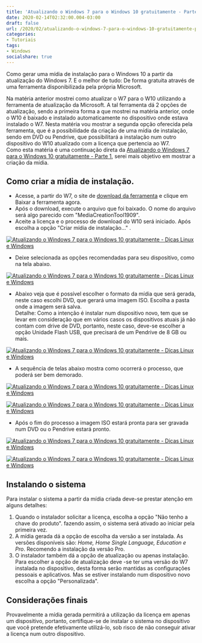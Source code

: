 ```yaml
---
title: 'Atualizando o Windows 7 para o Windows 10 gratuitamente - Parte 2'
date: 2020-02-14T02:32:00.004-03:00
draft: false
url: /2020/02/atualizando-o-windows-7-para-o-windows-10-gratuitamente-pt-2.html
categories:
- Tutoriais
tags: 
- Windows
socialshare: true
---
```


Como gerar uma mídia de instalação para o Windows 10 a partir da atualização do Windows 7. E o melhor de tudo: De forma gratuita através de uma ferramenta disponibilizada pela própria Microsoft.

<!--more--> 

Na matéria anterior mostrei como atualizar o W7 para o W10 utilizando a ferramenta de atualização da Microsoft. A tal ferramenta dá 2 opções de atualização, sendo a primeira forma a que mostrei na matéria anterior, onde o W10 é baixado e instalado automaticamente no dispositivo onde estava instalado o W7. Nesta matéria vou mostrar a segunda opção oferecida pela ferramenta, que é a possibilidade da criação de uma mídia de instalação, sendo em DVD ou Pendrive, que possibilitará a instalação num outro dispositivo do W10 atualizado com a licença que pertencia ao W7.  
Como esta matéria é uma continuação direta da [Atualizando o Windows 7 para o Windows 10 gratuitamente - Parte 1](https://info.wsouza.com.br/2020/02/atualizando-o-windows-7-para-o-windows-10-gratuitamente-pt-1.html), serei mais objetivo em mostrar a criação da mídia.  
  

## Como criar a mídia de instalação.

*   Acesse, a partir do W7, o site de [download da ferramenta](https://www.microsoft.com/pt-br/software-download/windows10?ranMID=43674&ranEAID=je6NUbpObpQ&ranSiteID=je6NUbpObpQ-dNM0_6BCl7IsYgp_bouV1w&epi=je6NUbpObpQ-dNM0_6BCl7IsYgp_bouV1w&irgwc=1&OCID=AID2000142_aff_7795_1243925&tduid=(ir__ukrhtqmlh9kft2gykk0sohzjx22xlugj0ywpggd100)(7795)(1243925)(je6NUbpObpQ-dNM0_6BCl7IsYgp_bouV1w)()&irclickid=_ukrhtqmlh9kft2gykk0sohzjx22xlugj0ywpggd100) e clique em Baixar a ferramenta agora.
*   Após o download, execute o arquivo que foi baixado. O nome do arquivo será algo parecido com "MediaCreationTool1909".
*   Aceite a licença e o processo de download do W10 será iniciado. Após escolha a opção "Criar mídia de instalação..." .

[![Atualizando o Windows 7 para o Windows 10 gratuitamente - Dicas Linux e Windows](https://2.bp.blogspot.com/-5_v7kzE-60g/XkYg4o8_jzI/AAAAAAAAN7k/qxSnetXnzAwSeb7C4_vvPkuXqI0b5dB2QCNcBGAsYHQ/s640/05.png "Atualizando o Windows 7 para o Windows 10 gratuitamente - Dicas Linux e Windows")](https://2.bp.blogspot.com/-5_v7kzE-60g/XkYg4o8_jzI/AAAAAAAAN7k/qxSnetXnzAwSeb7C4_vvPkuXqI0b5dB2QCNcBGAsYHQ/s1600/05.png)

*   Deixe selecionada as opções recomendadas para seu dispositivo, como na tela abaixo.

[![Atualizando o Windows 7 para o Windows 10 gratuitamente - Dicas Linux e Windows](https://4.bp.blogspot.com/-Ka4aEoo8nBo/XkYiv0iGAtI/AAAAAAAAN7w/lbuK9nx5f4gXpiwOFecJULmQ6AAHfkyDACNcBGAsYHQ/s640/06.png "Atualizando o Windows 7 para o Windows 10 gratuitamente - Dicas Linux e Windows")](https://4.bp.blogspot.com/-Ka4aEoo8nBo/XkYiv0iGAtI/AAAAAAAAN7w/lbuK9nx5f4gXpiwOFecJULmQ6AAHfkyDACNcBGAsYHQ/s1600/06.png)

*   Abaixo veja que é possível escolher o formato da mídia que será gerada, neste caso escolhi DVD, que gerará uma imagem ISO. Escolha a pasta onde a imagem será salva.  
    Detalhe: Como a intenção é instalar num dispositivo novo, tem que se levar em consideração que em vários casos os dispositivos atuais já não contam com drive de DVD, portanto, neste caso, deve-se escolher a opção Unidade Flash USB, que precisará de um Pendrive de 8 GB ou mais.

[![Atualizando o Windows 7 para o Windows 10 gratuitamente - Dicas Linux e Windows](https://3.bp.blogspot.com/-9gzAYpUE4-g/XkYkCjMiquI/AAAAAAAAN74/XbGsh6gWnkA6KhJ7NYiQR9yo3ED6hVe2QCNcBGAsYHQ/s640/07.png "Atualizando o Windows 7 para o Windows 10 gratuitamente - Dicas Linux e Windows")](https://3.bp.blogspot.com/-9gzAYpUE4-g/XkYkCjMiquI/AAAAAAAAN74/XbGsh6gWnkA6KhJ7NYiQR9yo3ED6hVe2QCNcBGAsYHQ/s1600/07.png)

*   A sequência de telas abaixo mostra como ocorrerá o processo, que poderá ser bem demorado.

[![Atualizando o Windows 7 para o Windows 10 gratuitamente - Dicas Linux e Windows](https://2.bp.blogspot.com/-uUrbBr6tto4/XkYk355VlUI/AAAAAAAAN8A/VbqyrAQ3iH8_yeSkzoJ1odcE_5RMbJWDACNcBGAsYHQ/s640/09.png "Atualizando o Windows 7 para o Windows 10 gratuitamente - Dicas Linux e Windows")](https://2.bp.blogspot.com/-uUrbBr6tto4/XkYk355VlUI/AAAAAAAAN8A/VbqyrAQ3iH8_yeSkzoJ1odcE_5RMbJWDACNcBGAsYHQ/s1600/09.png)

[![Atualizando o Windows 7 para o Windows 10 gratuitamente - Dicas Linux e Windows](https://3.bp.blogspot.com/-334iqxrmgdY/XkYk34BxVUI/AAAAAAAAN8E/jHbsxuof7uIvBeB3kFOBfCKT60ecspGKQCNcBGAsYHQ/s640/10.png "Atualizando o Windows 7 para o Windows 10 gratuitamente - Dicas Linux e Windows")](https://3.bp.blogspot.com/-334iqxrmgdY/XkYk34BxVUI/AAAAAAAAN8E/jHbsxuof7uIvBeB3kFOBfCKT60ecspGKQCNcBGAsYHQ/s1600/10.png)

*   Após o fim do processo a imagem ISO estará pronta para ser gravada num DVD ou o Pendrive estará pronto.

[![Atualizando o Windows 7 para o Windows 10 gratuitamente - Dicas Linux e Windows](https://3.bp.blogspot.com/-N776PYvvY7Q/XkYlZmXrvgI/AAAAAAAAN8U/uvZaGf5WBDs4OW_ld6OJZcmSaLzsa24hACNcBGAsYHQ/s640/11.png "Atualizando o Windows 7 para o Windows 10 gratuitamente - Dicas Linux e Windows")](https://3.bp.blogspot.com/-N776PYvvY7Q/XkYlZmXrvgI/AAAAAAAAN8U/uvZaGf5WBDs4OW_ld6OJZcmSaLzsa24hACNcBGAsYHQ/s1600/11.png)

[![Atualizando o Windows 7 para o Windows 10 gratuitamente - Dicas Linux e Windows](https://4.bp.blogspot.com/-Ktmn6YYqr3I/XkYlZu2VZWI/AAAAAAAAN8Q/N-pGDhkL9bsd5YnyGkYq1N7yEFdypvQCACNcBGAsYHQ/s640/12.png "Atualizando o Windows 7 para o Windows 10 gratuitamente - Dicas Linux e Windows")](https://4.bp.blogspot.com/-Ktmn6YYqr3I/XkYlZu2VZWI/AAAAAAAAN8Q/N-pGDhkL9bsd5YnyGkYq1N7yEFdypvQCACNcBGAsYHQ/s1600/12.png)


## Instalando o sistema

  
Para instalar o sistema a partir da mídia criada deve-se prestar atenção em alguns detalhes:  

1.  Quando o instalador solicitar a licença, escolha a opção "Não tenho a chave do produto". fazendo assim, o sistema será ativado ao iniciar pela primeira vez.
2.  A mídia gerada dá a opção de escolha da versão a ser instalada. As versões disponíveis são: _Home, Home Single Language, Education e Pro_. Recomendo a instalação da versão Pro.
3.  O instalador também dá a opção de atualização ou apenas instalação. Para escolher a opção de atualização deve -se ter uma versão do W7 instalada no dispositivo, desta forma serão mantidas as configurações pessoais e aplicativos. Mas se estiver instalando num dispositivo novo escolha a opção "Personalizada".

## Considerações finais

  
Provavelmente a mídia gerada permitirá a utilização da licença em apenas um dispositivo, portanto, certifique-se de instalar o sistema no dispositivo que você pretende efetivamente utilizá-lo, sob risco de não conseguir ativar a licença num outro dispositivo.
